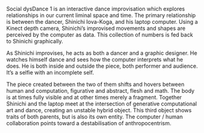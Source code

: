 Social dysDance 1 is an interactive dance improvisation which explores relationships in our current liminal space and time. The primary relationship is between the dancer, Shinichi Iova-Koga, and his laptop computer. Using a Kinect depth camera, Shinichi’s improvised movements and shapes are perceived by the computer as data. This collection of numbers is fed back to Shinichi graphically. 

As Shinichi improvises, he acts as both a dancer and a graphic designer. He watches himself dance and sees how the computer interprets what he does. He is both inside and outside the piece, both performer and audience. It’s a selfie with an incomplete self.

The piece created between the two of them shifts and hovers between human and computation, figurative and abstract, flesh and math. The body is at times fully visible and at other times merely a fragment. Together Shinichi and the laptop meet at the intersection of generative computational art and dance, creating an unstable hybrid object. This third object shows traits of both parents, but is also its own entity. The computer / human collaboration points toward a destabilisation of anthropocentrism.